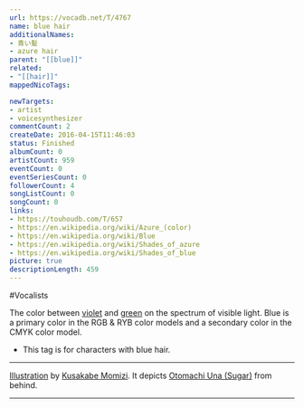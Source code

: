 ```yaml
---
url: https://vocadb.net/T/4767
name: blue hair
additionalNames: 
- 青い髪
- azure hair
parent: "[[blue]]"
related:
- "[[hair]]"
mappedNicoTags:

newTargets:
- artist
- voicesynthesizer
commentCount: 2
createDate: 2016-04-15T11:46:03
status: Finished
albumCount: 0
artistCount: 959
eventCount: 0
eventSeriesCount: 0
followerCount: 4
songListCount: 0
songCount: 0
links: 
- https://touhoudb.com/T/657
- https://en.wikipedia.org/wiki/Azure_(color)
- https://en.wikipedia.org/wiki/Blue
- https://en.wikipedia.org/wiki/Shades_of_azure
- https://en.wikipedia.org/wiki/Shades_of_blue
picture: true
descriptionLength: 459
---
```


#Vocalists

The color between [violet](https://vocadb.net/T/8916/purple) and [green](https://vocadb.net/T/8910/green) on the spectrum of visible light.
Blue is a primary color in the RGB & RYB color models and a secondary color in the CMYK color model.

- This tag is for characters with blue hair.

---
[Illustration](https://piapro.jp/t/yQO_) by [Kusakabe Momizi](https://vocadb.net/Ar/80331). It depicts [Otomachi Una (Sugar)](https://vocadb.net/Ar/49486) from behind.

---

